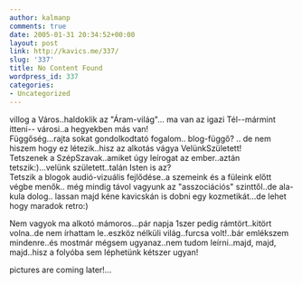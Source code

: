 ```yaml
---
author: kalmanp
comments: true
date: 2005-01-31 20:34:52+00:00
layout: post
link: http://kavics.me/337/
slug: '337'
title: No Content Found
wordpress_id: 337
categories:
- Uncategorized
---
```


villog a Város..haldoklik az "Áram-világ"... ma van az igazi Tél--mármint itteni-- városi..a hegyekben más van!  
Függőség...rajta sokat gondolkodtató fogalom.. blog-függő? .. de nem hiszem hogy ez létezik..hisz az alkotás vágya VelünkSzületett!  
Tetszenek a SzépSzavak..amiket úgy leírogat az ember..aztán tetszik:)...velünk született..talán Isten is az?  
Tetszik a blogok audió-vizuális fejlődése..a szemeink és a füleink előtt végbe menők.. még mindig távol vagyunk az "asszociációs" szinttől..de ala-kula dolog.. lassan majd kéne kavicskán is dobni egy kozmetikát...de lehet hogy maradok retro:)




Nem vagyok ma alkotó mámoros...pár napja 1szer pedig rámtört..kitört volna..de nem írhattam le..eszköz nélküli világ..furcsa volt!..bár emlékszem mindenre..és mostmár mégsem ugyanaz..nem tudom leírni..majd, majd, majd..hisz a folyóba sem léphetünk kétszer ugyan!




pictures are coming later!...



